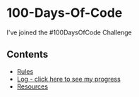 # 100-Days-Of-Code
I've joined the #100DaysOfCode Challenge
## Contents

* [Rules](rules.md)
* [Log - click here to see my progress](log.md)
* [Resources](resources.md)

